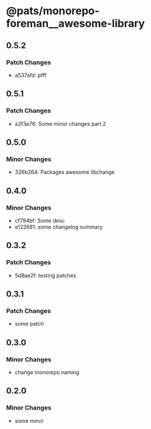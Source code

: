 # @pats/monorepo-foreman\_\_awesome-library

## 0.5.2

### Patch Changes

- a537afd: pfff

## 0.5.1

### Patch Changes

- a2f3e76: Some minor changes part 2

## 0.5.0

### Minor Changes

- 326b264: Packages awesome libchange

## 0.4.0

### Minor Changes

- cf794bf: Some desc
- e122681: some changelog summary

## 0.3.2

### Patch Changes

- 5d8ae2f: testing patches

## 0.3.1

### Patch Changes

- some patch

## 0.3.0

### Minor Changes

- change monorepo naming

## 0.2.0

### Minor Changes

- some minor
